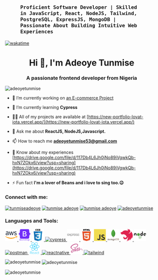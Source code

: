 <h3 style="margin: 50px 50px 20px 50px" align="left">
        <samp>Proficient Software Developer | Skilled in JavaScript, React, NodeJS, Tailwind, PostgreSQL, ExpressJS, MongoDB | Passionate About Building Intuitive Web Experiences 
        </samp>
</h3>

[![wakatime](https://wakatime.com/badge/user/bd6cfd94-b930-4391-8d7e-8d2303ce9d40.svg?style=for-the-badge)](https://wakatime.com/@bd6cfd94-b930-4391-8d7e-8d2303ce9d40)

<h1 align="center">Hi 👋, I'm Adeoye Tunmise</h1>
<h3 align="center">A passionate frontend developer from Nigeria</h3>

<p align="left"> <img src="https://komarev.com/ghpvc/?username=adeoyetunmise&label=Profile%20views&color=0e75b6&style=flat" alt="adeoyetunmise" /> </p>

- 🔭 I’m currently working on [an E-commerce Project](https://ooja-client.vercel.app/)

- 🌱 I’m currently learning **Cypress**

- 👨‍💻 All of my projects are available at [https://new-portfolio-lovat-iota.vercel.app/](https://new-portfolio-lovat-iota.vercel.app/)

- 💬 Ask me about **ReactJS, NodeJS,Javascript.**

- 📫 How to reach me **adeoyetunmise53@gmail.com**

- 📄 Know about my experiences [https://drive.google.com/file/d/117Db4L6Jh0jNo89iVgwkQb-hxN7ZOkx6/view?usp=sharing](https://drive.google.com/file/d/117Db4L6Jh0jNo89iVgwkQb-hxN7ZOkx6/view?usp=sharing)

- ⚡ Fun fact **I'm a lover of Beans and i love to sing too.😉**

<h3 align="left">Connect with me:</h3>
<p align="left">
<a href="https://twitter.com/tunmiseadeoye" target="blank"><img align="center" src="https://raw.githubusercontent.com/rahuldkjain/github-profile-readme-generator/master/src/images/icons/Social/twitter.svg" alt="tunmiseadeoye" height="30" width="40" /></a>
<a href="https://linkedin.com/in/tunmise adeoye" target="blank"><img align="center" src="https://raw.githubusercontent.com/rahuldkjain/github-profile-readme-generator/master/src/images/icons/Social/linked-in-alt.svg" alt="tunmise adeoye" height="30" width="40" /></a>
<a href="https://fb.com/tunmise adeoye" target="blank"><img align="center" src="https://raw.githubusercontent.com/rahuldkjain/github-profile-readme-generator/master/src/images/icons/Social/facebook.svg" alt="tunmise adeoye" height="30" width="40" /></a>
<a href="https://instagram.com/adeoyetunmise" target="blank"><img align="center" src="https://raw.githubusercontent.com/rahuldkjain/github-profile-readme-generator/master/src/images/icons/Social/instagram.svg" alt="adeoyetunmise" height="30" width="40" /></a>
</p>

<h3 align="left">Languages and Tools:</h3>
<p align="left"> <a href="https://aws.amazon.com" target="_blank" rel="noreferrer"> <img src="https://raw.githubusercontent.com/devicons/devicon/master/icons/amazonwebservices/amazonwebservices-original-wordmark.svg" alt="aws" width="40" height="40"/> </a> <a href="https://getbootstrap.com" target="_blank" rel="noreferrer"> <img src="https://raw.githubusercontent.com/devicons/devicon/master/icons/bootstrap/bootstrap-plain-wordmark.svg" alt="bootstrap" width="40" height="40"/> </a> <a href="https://www.w3schools.com/css/" target="_blank" rel="noreferrer"> <img src="https://raw.githubusercontent.com/devicons/devicon/master/icons/css3/css3-original-wordmark.svg" alt="css3" width="40" height="40"/> </a> <a href="https://www.cypress.io" target="_blank" rel="noreferrer"> <img src="https://raw.githubusercontent.com/simple-icons/simple-icons/6e46ec1fc23b60c8fd0d2f2ff46db82e16dbd75f/icons/cypress.svg" alt="cypress" width="40" height="40"/> </a> <a href="https://expressjs.com" target="_blank" rel="noreferrer"> <img src="https://raw.githubusercontent.com/devicons/devicon/master/icons/express/express-original-wordmark.svg" alt="express" width="40" height="40"/> </a> <a href="https://www.w3.org/html/" target="_blank" rel="noreferrer"> <img src="https://raw.githubusercontent.com/devicons/devicon/master/icons/html5/html5-original-wordmark.svg" alt="html5" width="40" height="40"/> </a> <a href="https://developer.mozilla.org/en-US/docs/Web/JavaScript" target="_blank" rel="noreferrer"> <img src="https://raw.githubusercontent.com/devicons/devicon/master/icons/javascript/javascript-original.svg" alt="javascript" width="40" height="40"/> </a> <a href="https://www.mongodb.com/" target="_blank" rel="noreferrer"> <img src="https://raw.githubusercontent.com/devicons/devicon/master/icons/mongodb/mongodb-original-wordmark.svg" alt="mongodb" width="40" height="40"/> </a> <a href="https://nestjs.com/" target="_blank" rel="noreferrer"> <img src="https://raw.githubusercontent.com/devicons/devicon/master/icons/nestjs/nestjs-plain.svg" alt="nestjs" width="40" height="40"/> </a> <a href="https://nodejs.org" target="_blank" rel="noreferrer"> <img src="https://raw.githubusercontent.com/devicons/devicon/master/icons/nodejs/nodejs-original-wordmark.svg" alt="nodejs" width="40" height="40"/> </a> <a href="https://postman.com" target="_blank" rel="noreferrer"> <img src="https://www.vectorlogo.zone/logos/getpostman/getpostman-icon.svg" alt="postman" width="40" height="40"/> </a> <a href="https://reactjs.org/" target="_blank" rel="noreferrer"> <img src="https://raw.githubusercontent.com/devicons/devicon/master/icons/react/react-original-wordmark.svg" alt="react" width="40" height="40"/> </a> <a href="https://reactnative.dev/" target="_blank" rel="noreferrer"> <img src="https://reactnative.dev/img/header_logo.svg" alt="reactnative" width="40" height="40"/> </a> <a href="https://sass-lang.com" target="_blank" rel="noreferrer"> <img src="https://raw.githubusercontent.com/devicons/devicon/master/icons/sass/sass-original.svg" alt="sass" width="40" height="40"/> </a> <a href="https://tailwindcss.com/" target="_blank" rel="noreferrer"> <img src="https://www.vectorlogo.zone/logos/tailwindcss/tailwindcss-icon.svg" alt="tailwind" width="40" height="40"/> </a> </p>

<p><img align="left" src="https://github-readme-stats.vercel.app/api/top-langs?username=adeoyetunmise&show_icons=true&locale=en&layout=compact" alt="adeoyetunmise" /></p>

<p>&nbsp;<img align="center" src="https://github-readme-stats.vercel.app/api?username=adeoyetunmise&show_icons=true&locale=en" alt="adeoyetunmise" /></p>

<p><img align="center" src="https://github-readme-streak-stats.herokuapp.com/?user=adeoyetunmise&" alt="adeoyetunmise" /></p>
